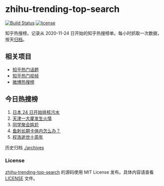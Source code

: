 # zhihu-trending-top-search

[![Build Status](https://github.com/justjavac/zhihu-trending-top-search/workflows/ci/badge.svg?branch=main)](https://github.com/justjavac/zhihu-trending-top-search/actions)
[![license](https://img.shields.io/github/license/justjavac/zhihu-trending-top-search)](https://github.com/justjavac/zhihu-trending-top-search/blob/main/LICENSE)

知乎热搜榜，记录从 2020-11-24 日开始的知乎热搜榜单。每小时抓取一次数据，按天[归档](./archives)。

## 相关项目

- [知乎热门话题](https://github.com/justjavac/zhihu-trending-hot-questions)
- [知乎热门视频](https://github.com/justjavac/zhihu-trending-hot-video)
- [微博热搜榜](https://github.com/justjavac/weibo-trending-hot-search)

## 今日热搜榜

<!-- BEGIN -->
<!-- 最后更新时间 Tue Aug 22 2023 17:06:54 GMT+0800 (China Standard Time) -->

1. [日本 24 日开始排核污水](https://www.zhihu.com/search?q=%E6%97%A5%E6%9C%AC%2024%20%E6%97%A5%E5%BC%80%E5%A7%8B%E6%8E%92%E6%A0%B8%E6%B1%A1%E6%B0%B4)
1. [天津一大厦发生火情](https://www.zhihu.com/search?q=%E5%A4%A9%E6%B4%A5%E4%B8%80%E5%A4%A7%E5%8E%A6%E5%8F%91%E7%94%9F%E7%81%AB%E6%83%85)
1. [同学聚会尴尬](https://www.zhihu.com/search?q=%E5%90%8C%E5%AD%A6%E8%81%9A%E4%BC%9A%E5%B0%B4%E5%B0%AC)
1. [鱼刺长期卡体内怎么办？](https://www.zhihu.com/search?q=%E9%B1%BC%E5%88%BA%E9%95%BF%E6%9C%9F%E5%8D%A1%E4%BD%93%E5%86%85%E6%80%8E%E4%B9%88%E5%8A%9E%EF%BC%9F)
1. [程浩逝世十周年](https://www.zhihu.com/search?q=%E7%A8%8B%E6%B5%A9%E9%80%9D%E4%B8%96%E5%8D%81%E5%91%A8%E5%B9%B4)

<!-- END -->

历史归档 [./archives](./archives)

### License

[zhihu-trending-top-search](https://github.com/justjavac/zhihu-trending-top-search) 的源码使用 MIT License
发布。具体内容请查看 [LICENSE](./LICENSE) 文件。
